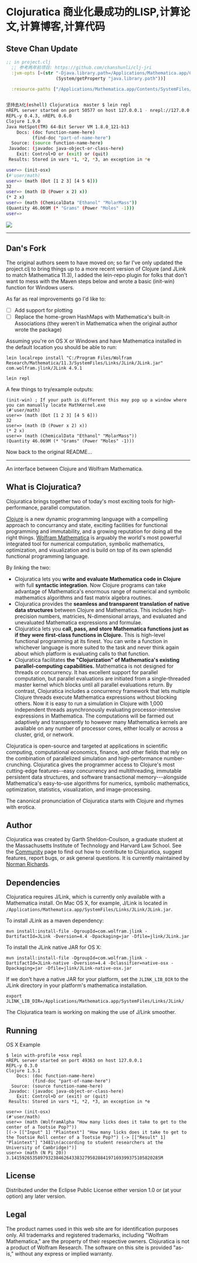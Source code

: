 # Clojuratica 商业化最成功的LISP,计算论文,计算博客,计算代码 #

## Steve Chan Update
```clojure
;; in project.clj
  ;; 参考两年前项目: https://github.com/chanshunli/clj-jri
  :jvm-opts [~(str "-Djava.library.path=/Applications/Mathematica.app/Contents/SystemFiles/Links/JLink:"
                   (System/getProperty "java.library.path"))]

  :resource-paths ["/Applications/Mathematica.app/Contents/SystemFiles/Links/JLink/JLink.jar"]
  
```
```bash
坚持去λ化(eshell) Clojuratica  master $ lein repl
nREPL server started on port 50577 on host 127.0.0.1 - nrepl://127.0.0.1:50577
REPL-y 0.4.3, nREPL 0.6.0
Clojure 1.9.0
Java HotSpot(TM) 64-Bit Server VM 1.8.0_121-b13
    Docs: (doc function-name-here)
          (find-doc "part-of-name-here")
  Source: (source function-name-here)
 Javadoc: (javadoc java-object-or-class-here)
    Exit: Control+D or (exit) or (quit)
 Results: Stored in vars *1, *2, *3, an exception in *e

user=> (init-osx)
(#'user/math)
user=> (math (Dot [1 2 3] [4 5 6]))
32
user=> (math (D (Power x 2) x))
(* 2 x)
user=> (math (ChemicalData "Ethanol" "MolarMass"))
(Quantity 46.069M (* "Grams" (Power "Moles" -1)))
user=>
```

![](./mma1.png)

-----

## Dan's Fork ##
The original authors seem to have moved on; so far I've only updated the project.clj to bring things up to a more recent version of Clojure (and JLink to match Mathematica 11.3), I added the lein-repo plugin for folks that don't want to mess with the Maven steps below and wrote a basic (init-win) function for Windows users.

As far as real improvements go I'd like to:
- [ ] Add support for plotting
- [ ] Replace the home-grown HashMaps with Mathematica's built-in Associations (they weren't in Mathematica when the original author wrote the package)

Assuming you're on OS X or Windows and have Mathematica installed in the default location you should be able to run:
```
lein localrepo install "C:/Program Files/Wolfram Research/Mathematica/11.3/SystemFiles/Links/JLink/JLink.jar" com.wolfram.jlink/JLink 4.9.1

lein repl
```

A few things to try/example outputs:
```
(init-win) ; If your path is different this may pop up a window where you can manually locate MathKernel.exe
(#'user/math)
user=> (math (Dot [1 2 3] [4 5 6]))
32
user=> (math (D (Power x 2) x))
(* 2 x)
user=> (math (ChemicalData "Ethanol" "MolarMass"))
(Quantity 46.069M (* "Grams" (Power "Moles" -1)))
```

Now back to the original README...

---------------------------------

An interface between Clojure and Wolfram Mathematica.

## What is Clojuratica? ##

Clojuratica brings together two of today's most exciting tools for high-performance, parallel computation.

[Clojure](http://clojure.org) is a new dynamic programming language with a compelling approach to concurrancy and state, exciting facilities for functional programming and immutability, and a growing reputation for doing all the right things. [Wolfram Mathematica](https://www.wolfram.com/mathematica/) is arguably the world's most powerful integrated tool for numerical computation, symbolic mathematics, optimization, and visualization and is build on top of its own splendid functional programming language.

By linking the two:

* Clojuratica lets you **write and evaluate Mathematica code in Clojure** with full **syntactic integration**. Now Clojure programs can take advantage of Mathematica's enormous range of numerical and symbolic mathematics algorithms and fast matrix algebra routines.
* Clojuratica provides the **seamless and transparent translation of native data structures** between Clojure and Mathematica. This includes high-precision numbers, matricies, N-dimensional arrays, and evaluated and unevaluated Mathematica expressions and formulae.
* Clojuratica lets you **call, pass, and store Mathematica functions just as if they were first-class functions in Clojure.** This is high-level functional programming at its finest. You can write a function in whichever language is more suited to the task and never think again about which platform is evaluating calls to that function.
* Clojuratica facilitates **the "Clojurization" of Mathematica's existing parallel-computing capabilities.** Mathematica is not designed for threads or concurrency. It has excellent support for parallel computation, but parallel evaluations are initiated from a single-threaded master kernel which blocks until all parallel evaluations return. By contrast, Clojuratica includes a concurrency framework that lets multiple Clojure threads execute Mathematica expressions without blocking others. Now it is easy to run a simulation in Clojure with 1,000 independent threads asynchronously evaluating processor-intensive expressions in Mathematica. The computations will be farmed out adaptively and transparently to however many Mathematica kernels are available on any number of processor cores, either locally or across a cluster, grid, or network.

Clojuratica is open-source and targeted at applications in scientific computing, computational economics, finance, and other fields that rely on the combination of parallelized simulation and high-performance number-crunching. Clojuratica gives the programmer access to Clojure's most cutting-edge features--easy concurrency and multithreading, immutable persistent data structures, and software transactional memory---alongside Mathematica's easy-to-use algorithms for numerics, symbolic mathematics, optimization, statistics, visualization, and image-processing.

The canonical pronunciation of Clojuratica starts with Clojure and rhymes with erotica.

## Author ##

Clojuratica was created by Garth Sheldon-Coulson, a graduate student at the Massachusetts Institute of Technology and Harvard Law School. See the [Community](http://clojuratica.weebly.com/community.html) page to find out how to contribute to Clojuratica, suggest features, report bugs, or ask general questions.  It is currently maintained by [Norman Richards](http://github.com/orb).

## Dependencies ##

Clojuratica requires J/Link, which is currently only available with a
Mathematica install. On Mac OS X, for example, J/Link is located in
`/Applications/Mathematica.app/SystemFiles/Links/JLink/JLink.jar`.

To install JLink as a maven dependency:

```
mvn install:install-file -DgroupId=com.wolfram.jlink -DartifactId=JLink -Dversion=4.4 -Dpackaging=jar -Dfile=jlink/JLink.jar
```

To install the JLink native JAR for OS X:

```
mvn install:install-file -DgroupId=com.wolfram.jlink -DartifactId=JLink-native -Dversion=4.4 -Dclassifier=native-osx -Dpackaging=jar -Dfile=jlink/JLink-native-osx.jar
```

If we don't have a native JAR for your platform, set the
`JLINK_LIB_DIR` to the JLink directory in your platform's mathematica installation.

`export JLINK_LIB_DIR=/Applications/Mathematica.app/SystemFiles/Links/JLink/`

The Clojuratica team is working on making the use of J/Link smoother.

## Running

OS X Example
```
$ lein with-profile +osx repl
nREPL server started on port 49363 on host 127.0.0.1
REPL-y 0.3.0
Clojure 1.5.1
    Docs: (doc function-name-here)
          (find-doc "part-of-name-here")
  Source: (source function-name-here)
 Javadoc: (javadoc java-object-or-class-here)
    Exit: Control+D or (exit) or (quit)
 Results: Stored in vars *1, *2, *3, an exception in *e

user=> (init-osx)
(#'user/math)
user=> (math (WolframAlpha "How many licks does it take to get to the center of a Tootsie Pop?"))
[(-> [["Input" 1] "Plaintext"] "How many licks does it take to get to the Tootsie Roll center of a Tootsie Pop?") (-> [["Result" 1] "Plaintext"] "3481\n(according to student researchers at the University of Cambridge)")]
user=> (math (N Pi 20))
3.141592653589793238462643383279502884197169399375105820285M
```

## License ##

Distributed under the Eclipse Public License either version 1.0 or (at
your option) any later version.

## Legal ##

The product names used in this web site are for identification purposes only. All trademarks and registered trademarks, including "Wolfram Mathematica," are the property of their respective owners. Clojuratica is not a product of Wolfram Research. The software on this site is provided "as-is," without any express or implied warranty.

